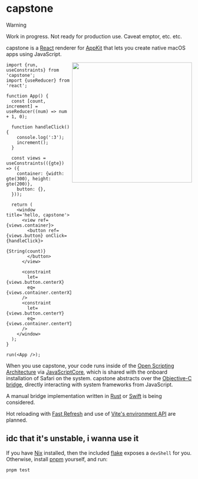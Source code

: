 # capstone

> [!WARNING]
> Work in progress. Not ready for production use. Caveat emptor, etc. etc.

capstone is a [React] renderer for [AppKit] that lets you create
native macOS apps using JavaScript.

<img src='https://b2.skip.lol/capstone3.png' align='right' width='325' />

[react]: https://react.dev
[appkit]: https://developer.apple.com/documentation/appkit

```tsx
import {run, useConstraints} from 'capstone';
import {useReducer} from 'react';

function App() {
  const [count, increment] = useReducer((num) => num + 1, 0);

  function handleClick() {
    console.log(':3');
    increment();
  }

  const views = useConstraints(({gte}) => ({
    container: {width: gte(300), height: gte(200)},
    button: {},
  }));

  return (
    <window title='hello, capstone'>
      <view ref={views.container}>
        <button ref={views.button} onClick={handleClick}>
          {String(count)}
        </button>
      </view>

      <constraint
        let={views.button.centerX}
        eq={views.container.centerX}
      />
      <constraint
        let={views.button.centerY}
        eq={views.container.centerY}
      />
    </window>
  );
}

run(<App />);
```

When you use capstone, your code runs inside of the [Open Scripting
Architecture][osa] via [JavaScriptCore][jsc], which is shared with the onboard
installation of Safari on the system. capstone abstracts over the [Objective-C
bridge][bridge], directly interacting with system frameworks from JavaScript.

[jsc]: https://developer.apple.com/documentation/javascriptcore?language=objc
[bridge]: https://developer.apple.com/library/archive/releasenotes/InterapplicationCommunication/RN-JavaScriptForAutomation/Articles/OSX10-10.html#//apple_ref/doc/uid/TP40014508-CH109-SW17
[osa]: https://developer.apple.com/library/archive/documentation/LanguagesUtilities/Conceptual/MacAutomationScriptingGuide/HowMacScriptingWorks.html

A manual bridge implementation written in [Rust] or [Swift] is being considered.

[rust]: https://www.rust-lang.org
[swift]: https://www.swift.org

Hot reloading with [Fast Refresh][fast-refresh] and use of [Vite's environment
API][vite-envs] are planned.

[vite-envs]: https://vite.dev/guide/api-environment
[fast-refresh]: https://reactnative.dev/docs/fast-refresh

## idc that it's unstable, i wanna use it

If you have [Nix] installed, then the included [flake] exposes a `devShell` for
you. Otherwise, install [pnpm] yourself, and run:

```
pnpm test
```

[pnpm]: https://pnpm.io
[flake]: https://wiki.nixos.org/wiki/Flakes
[nix]: https://nixos.org

